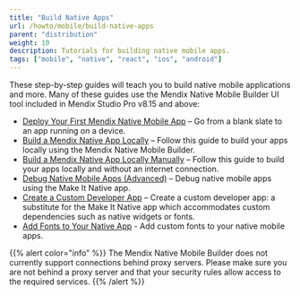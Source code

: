 ```yaml
---
title: "Build Native Apps"
url: /howto/mobile/build-native-apps
parent: "distribution"
weight: 10
description: Tutorials for building native mobile apps.
tags: ["mobile", "native", "react", "ios", "android"]
---
```


These step-by-step guides will teach you to build native mobile applications and more. Many of these guides use the Mendix Native Mobile Builder UI tool included in Mendix Studio Pro v8.15 and above:

* [Deploy Your First Mendix Native Mobile App](deploying-native-app) – Go from a blank slate to an app running on a device.
* [Build a Mendix Native App Locally](native-build-locally) – Follow this guide to build your apps locally using the Mendix Native Mobile Builder.
* [Build a Mendix Native App Locally Manually](native-build-locally-manually) – Follow this guide to build your apps locally and without an internet connection.
* [Debug Native Mobile Apps (Advanced)](native-debug) – Debug native mobile apps using the Make It Native app.
* [Create a Custom Developer App](how-to-devapps) – Create a custom developer app: a substitute for the Make It Native app which accommodates custom dependencies such as native widgets or fonts.
* [Add Fonts to Your Native App](native-custom-fonts) - Add custom fonts to your native mobile apps.

{{% alert color="info" %}}
The Mendix Native Mobile Builder does not currently support connections behind proxy servers. Please make sure you are not behind a proxy server and that your security rules allow access to the required services.
{{% /alert %}}
